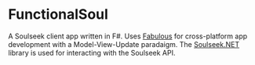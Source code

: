 # FunctionalSoul

A Soulseek client app written in F#.
Uses [Fabulous](https://fsprojects.github.io/Fabulous/Uses) for cross-platform app development with a Model-View-Update paradaigm.
The [Soulseek.NET](https://github.com/jpdillingham/Soulseek.NET) library is used for interacting with the Soulseek API.